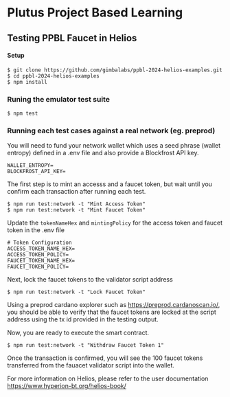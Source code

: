 # Plutus Project Based Learning 
## Testing PPBL Faucet in Helios
#### Setup
```
$ git clone https://github.com/gimbalabs/ppbl-2024-helios-examples.git
$ cd ppbl-2024-helios-examples
$ npm install
```

### Runing the emulator test suite
```
$ npm test
```

### Running each test cases against a real network (eg. preprod)
You will need to fund your network wallet which uses a seed phrase (wallet entropy) defined in a .env file and also provide a Blockfrost API key.
```
WALLET_ENTROPY=
BLOCKFROST_API_KEY=
```

The first step is to mint an accesss and a faucet token, but wait until you confirm each transaction after running each test.
```
$ npm run test:network -t "Mint Access Token"
$ npm run test:network -t "Mint Faucet Token"
```

Update the ```tokenNameHex``` and ```mintingPolicy``` for the access token and faucet token in the .env file
```
# Token Configuration
ACCESS_TOKEN_NAME_HEX=
ACCESS_TOKEN_POLICY=
FAUCET_TOKEN_NAME_HEX=
FAUCET_TOKEN_POLICY=
```

Next, lock the faucet tokens to the validator script address
```
$ npm run test:network -t "Lock Faucet Token"
```

Using a preprod cardano explorer such as https://preprod.cardanoscan.io/, you should be able to verify that the faucet tokens are locked at the script address using the tx id provided in the testing output.

Now, you are ready to execute the smart contract.
```
$ npm run test:network -t "Withdraw Faucet Token 1"
```

Once the transaction is confirmed, you will see the 100 faucet tokens transferred from the fauacet validator script into the wallet.


For more information on Helios, please refer to the user documentation https://www.hyperion-bt.org/helios-book/ 



